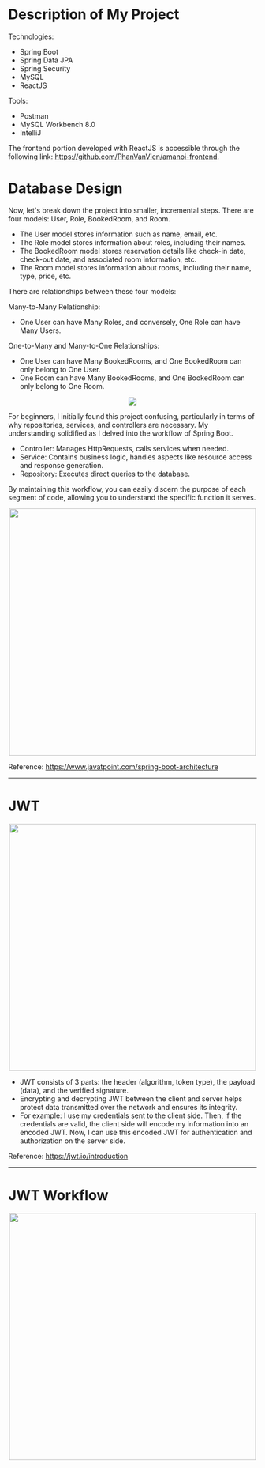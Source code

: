 <h1>Description of My Project</h1>
Technologies:

- Spring Boot
- Spring Data JPA
- Spring Security
- MySQL
- ReactJS

Tools:

- Postman
- MySQL Workbench 8.0
- IntelliJ

The frontend portion developed with ReactJS is accessible through the following link: https://github.com/PhanVanVien/amanoi-frontend.
<h1>Database Design</h1>
Now, let's break down the project into smaller, incremental steps. There are four models: User, Role, BookedRoom, and Room.

- The User model stores information such as name, email, etc.
- The Role model stores information about roles, including their names.
- The BookedRoom model stores reservation details like check-in date, check-out date, and associated room information, etc.
- The Room model stores information about rooms, including their name, type, price, etc.

There are relationships between these four models:

Many-to-Many Relationship:

- One User can have Many Roles, and conversely, One Role can have Many Users.

One-to-Many and Many-to-One Relationships:

- One User can have Many BookedRooms, and One BookedRoom can only belong to One User.
- One Room can have Many BookedRooms, and One BookedRoom can only belong to One Room.

<p align="center">
  <img src="https://github.com/PhanVanVien/amanoi-backend/assets/84467489/7a4808d4-165b-49e7-868a-11e85768c293"></img>
</p>

For beginners, I initially found this project confusing, particularly in terms of why repositories, services, and controllers are necessary. 
My understanding solidified as I delved into the workflow of Spring Boot.

- Controller: Manages HttpRequests, calls services when needed.
- Service: Contains business logic, handles aspects like resource access and response generation.
- Repository: Executes direct queries to the database.

By maintaining this workflow, you can easily discern the purpose of each segment of code, allowing you to understand the specific function it serves.

<p align="center">
<img src="https://github.com/PhanVanVien/amanoi-backend/assets/84467489/550e914d-6244-4f6b-ab90-8249b799af31" width="500"> </img>
</p>

Reference: https://www.javatpoint.com/spring-boot-architecture
<hr/>
<h1>JWT</h1>
<p align="center">
  <img align="center" src="https://github.com/PhanVanVien/amanoi-backend/assets/84467489/05636df4-a380-48f4-87af-f549d28afa76" width="500"> </img>
</p>

- JWT consists of 3 parts: the header (algorithm, token type), the payload (data), and the verified signature.
- Encrypting and decrypting JWT between the client and server helps protect data transmitted over the network and ensures its integrity.
- For example: I use my credentials sent to the client side. Then, if the credentials are valid, the client side will encode my information into an encoded JWT. Now, I can use this encoded JWT for authentication and authorization on the server side.

Reference: https://jwt.io/introduction
<hr/>
<h1>JWT Workflow</h1>
<p align="center">
  <img src="https://github.com/PhanVanVien/amanoi-backend/assets/84467489/c3cafbb1-79fe-4bd1-9882-1976bf27a9d9" width="500"></img>
</p>
